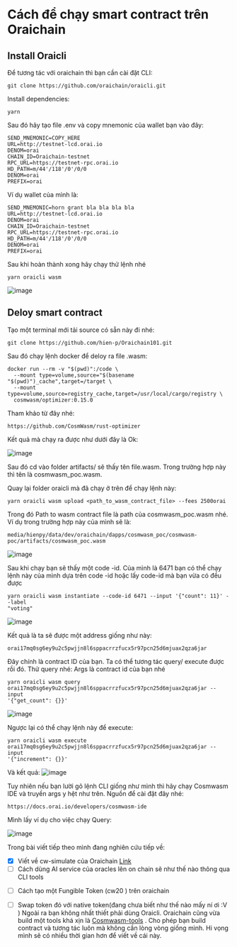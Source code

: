 
# Cách để chạy smart contract trên Oraichain

## Install Oraicli 
Để tương tác với oraichain thì bạn cần cài đặt CLI:
```
git clone https://github.com/oraichain/oraicli.git
```
Install dependencies:
```
yarn 
```

Sau đó hãy tạo file .env và copy mnemonic của wallet bạn vào đây: 
```
SEND_MNEMONIC=COPY_HERE
URL=http://testnet-lcd.orai.io
DENOM=orai
CHAIN_ID=Oraichain-testnet
RPC_URL=https://testnet-rpc.orai.io
HD_PATH=m/44'/118'/0'/0/0
DENOM=orai
PREFIX=orai
```

Ví dụ wallet của mình là: 
```
SEND_MNEMONIC=horn grant bla bla bla bla 
URL=http://testnet-lcd.orai.io
DENOM=orai
CHAIN_ID=Oraichain-testnet
RPC_URL=https://testnet-rpc.orai.io
HD_PATH=m/44'/118'/0'/0/0
DENOM=orai
PREFIX=orai
```

Sau khi hoàn thành xong hãy chạy thử lệnh nhé 
```
yarn oraicli wasm
```

![image](images/Pasted%20image%2020231123163756.png)



## Deloy smart contract 
Tạo một terminal mới
tải source có sẵn này đi nhé: 
```
git clone https://github.com/hien-p/Oraichain101.git
```
Sau đó chạy lệnh docker để deloy ra file .wasm:
```
docker run --rm -v "$(pwd)":/code \
  --mount type=volume,source="$(basename "$(pwd)")_cache",target=/target \
  --mount type=volume,source=registry_cache,target=/usr/local/cargo/registry \
  cosmwasm/optimizer:0.15.0
```

Tham khảo từ đây nhé: 
```
https://github.com/CosmWasm/rust-optimizer
```
Kết quả mà chạy ra được như dưới đây là Ok: 

![image](images/Pasted%20image%2020231123165439.png)



Sau đó cd vào folder artifacts/ sẽ thấy tên file.wasm. Trong trường hợp này thì tên là cosmwasm_poc.wasm. 

Quay lại folder oraicli mà đã chạy ở trên để chạy lệnh này: 
```
yarn oraicli wasm upload <path_to_wasm_contract_file> --fees 2500orai
```

Trong đó Path to wasm contract file là path của  cosmwasm_poc.wasm nhé. 
Ví dụ trong trường hợp này của mình sẽ là:
```
media/hienpy/data/dev/oraichain/dapps/cosmwasm_poc/cosmwasm-
poc/artifacts/cosmwasm_poc.wasm
```
![image](images/Pasted%20image%2020231123165743.png)

Sau khi chạy bạn sẽ thấy một code -id. Của mình là 6471 
bạn có thể chạy lệnh này của mình dựa trên code -id hoặc lấy code-id mà bạn vừa có đều được 
```
yarn oraicli wasm instantiate --code-id 6471 --input '{"count": 11}' --label
"voting"
```
![image](images/Pasted%20image%2020231123165922.png)


Kết quả là ta sẽ được một address giống như này:
```
orai17mq0sg6ey9u2c5pwjjn8l6sppacrrzfucx5r97pcn25d6mjuax2qza6jar
```

Đây chính là contract ID của bạn. Ta có thể tương tác query/ execute được rồi đó. 
Thử query nhé: 
Args là contract id của bạn nhé 
```
yarn oraicli wasm query
orai17mq0sg6ey9u2c5pwjjn8l6sppacrrzfucx5r97pcn25d6mjuax2qza6jar --input
'{"get_count": {}}'
```
![image](images/Pasted%20image%2020231123172117.png)

Ngược lại có thể chạy lệnh này để execute:
```
yarn oraicli wasm execute
orai17mq0sg6ey9u2c5pwjjn8l6sppacrrzfucx5r97pcn25d6mjuax2qza6jar --input
'{"increment": {}}'
```

Và kết quả: 
![image](images/Pasted%20image%2020231123172310.png)

Tuy nhiên nếu bạn lười gõ lệnh CLI giống như mình thì hãy chạy Cosmwasm IDE và truyền args y hệt như trên. 
Nguồn để cài đặt đây nhé:
```
https://docs.orai.io/developers/cosmwasm-ide
```

Mình lấy ví dụ cho việc chạy Query: 

![image](images/Pasted%20image%2020231123172608.png)


Trong bài viết tiếp theo  mình đang nghiên cứu tiếp về:
- [x] Viết về cw-simulate của Oraichain [Link](https://github.com/hien-p/backend-cw-stimulate)
- [ ] Cách dùng AI service của oracles lên on chain sẽ như thế nào thông qua CLI tools
* [ ] Cách tạo một Fungible Token (cw20 ) trên oraichain
* [ ] Swap token đó với native token(đang chưa biết như thế nào mấy ní ơi :V )
Ngoài ra bạn không nhất thiết phải dùng Oraicli. Oraichain cũng vừa build một tools khá xịn là [Cosmwasm-tools](https://github.com/oraichain/cosmwasm-tools) . Cho phép bạn build contract và tương tác luôn mà không cần lòng vòng giống mình. Hi vọng mình sẽ có nhiều thời gian hơn để viết về cái này. 

